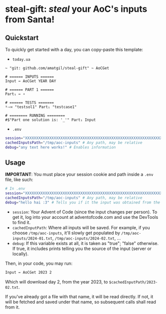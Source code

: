 # steal-gift: _steal_ your AoC's inputs from Santa!

## Quickstart
To quickly get started with a day, you can copy-paste this template:

- `today.ua`
```uiua
~ "git: github.com/amatgil/steal-gift" ~ AoCGet

# ====== INPUTS ======
Input ← AoCGet YEAR DAY

# ====== PART 1 ======
Part₁ ← ∘

# ====== TESTS =======
⍤⤙≍ "testsol1" Part₁ "testcase1"

# ======== RUNNING ========
#$"Part one solution is: '_'" Part₁ Input
```
- `.env`
```sh
session="XXXXXXXXXXXXXXXXXXXXXXXXXXXXXXXXXXXXXXXXXXXXXXXXXXXXXXXXXXXXXXXXXXXXXXXXXXXXXXXXXXXXXXXXXXXXXXXXXXXXXXXXXXXXXXXXXXXXXXXXXXXXXXXX"
cachedInputsPath="/tmp/aoc-inputs" # Any path, may be relative
debug="any text here works!" # Enables information
```

## Usage
**IMPORTANT**: You must place your session cookie and path inside a `.env` file, like such:
```sh
# In .env
session="XXXXXXXXXXXXXXXXXXXXXXXXXXXXXXXXXXXXXXXXXXXXXXXXXXXXXXXXXXXXXXXXXXXXXXXXXXXXXXXXXXXXXXXXXXXXXXXXXXXXXXXXXXXXXXXXXXXXXXXXXXXXXXXX"
cachedInputsPath="/tmp/aoc-inputs" # Any path, may be relative
debug="hello hai :3" # Tells you if it the input was obtained from the server or locally
```

- `session`: Your Advent of Code (since the input changes per person). To get it, log into your account at adventofcode.com and use the DevTools to find it.
- `cachedInputPath`: Where all inputs will be saved. For example, if you choose `/tmp/aoc-inputs`, it'll slowly get populated by `/tmp/aoc-inputs/2024-01.txt`, `/tmp/aoc-inputs/2024-02.txt`, ...
- `debug`: If this variable exists at all, it is taken as "true"; "false" otherwise. If true, it includes prints telling you the source of the input (server or locally).

Then, in your code, you may run:
```sh
Input ← AoCGet 2023 2
```
Which will download day 2, from the year 2023, to `$cachedInputPath/2023-02.txt`.

If you've already got a file with that name, it will be read directly. If not, it will be fetched
and saved under that name, so subsequent calls shall read from it.
